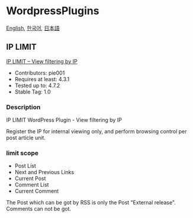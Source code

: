 # WordpressPlugins

[English](README.md), [한국어](README.ko.md), [日本語](README.ja.md)

## IP LIMIT

[IP LIMIT – View filtering by IP](https://wordpress.org/plugins/ip-limit/)

- Contributors: pie001
- Requires at least: 4.3.1
- Tested up to: 4.7.2
- Stable Tag: 1.0

### Description
IP LIMIT WordPress Plugin - View filtering by IP

Register the IP for internal viewing only, and perform browsing control per post article unit.

### limit scope
- Post List
- Next and Previous Links
- Current Post
- Comment List
- Current Comment

The Post which can be got by RSS is only the Post "External release". Comments can not be got.
